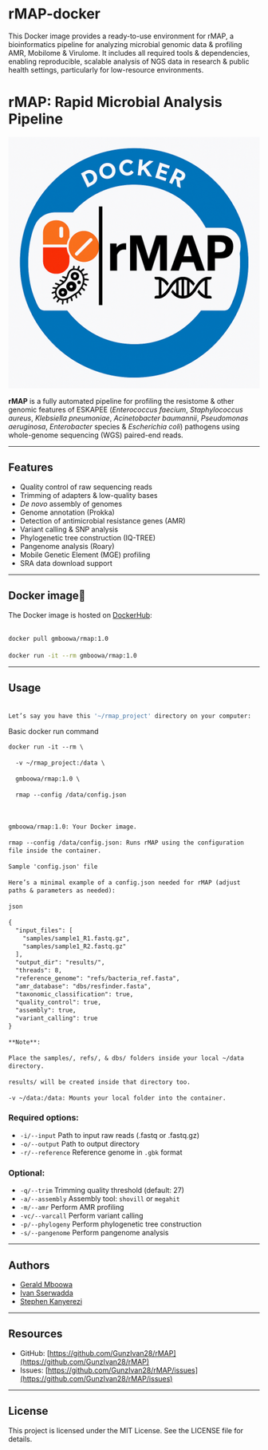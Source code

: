 # rMAP-docker
This Docker image provides a ready-to-use environment for rMAP, a bioinformatics pipeline for analyzing microbial genomic data &amp; profiling AMR, Mobilome &amp; Virulome. It includes all required tools &amp; dependencies, enabling reproducible, scalable analysis of NGS data in research &amp; public health settings, particularly for low-resource environments.

# rMAP: Rapid Microbial Analysis Pipeline

![rMAP Logo](rMAP-Docker.png)

**rMAP** is a fully automated pipeline for profiling the resistome & other genomic features of ESKAPEE (*Enterococcus faecium*, *Staphylococcus aureus*, *Klebsiella pneumoniae*, *Acinetobacter baumannii*, *Pseudomonas aeruginosa*, *Enterobacter* species & *Escherichia coli*) pathogens using whole-genome sequencing (WGS) paired-end reads.

---

## Features

- Quality control of raw sequencing reads
- Trimming of adapters & low-quality bases
- *De novo* assembly of genomes
- Genome annotation (Prokka)
- Detection of antimicrobial resistance genes (AMR)
- Variant calling & SNP analysis
- Phylogenetic tree construction (IQ-TREE)
- Pangenome analysis (Roary)
- Mobile Genetic Element (MGE) profiling
- SRA data download support

---

## Docker image🐳

The Docker image is hosted on [DockerHub](https://hub.docker.com/r/gmboowa/rmap):

```bash

docker pull gmboowa/rmap:1.0

docker run -it --rm gmboowa/rmap:1.0

```

---

## Usage

```bash

Let’s say you have this '~/rmap_project' directory on your computer:

```
Basic docker run command

```
docker run -it --rm \

  -v ~/rmap_project:/data \
  
  gmboowa/rmap:1.0 \
  
  rmap --config /data/config.json
  
  

gmboowa/rmap:1.0: Your Docker image.

rmap --config /data/config.json: Runs rMAP using the configuration file inside the container.

Sample 'config.json' file

Here’s a minimal example of a config.json needed for rMAP (adjust paths & parameters as needed):

json

{
  "input_files": [
    "samples/sample1_R1.fastq.gz",
    "samples/sample1_R2.fastq.gz"
  ],
  "output_dir": "results/",
  "threads": 8,
  "reference_genome": "refs/bacteria_ref.fasta",
  "amr_database": "dbs/resfinder.fasta",
  "taxonomic_classification": true,
  "quality_control": true,
  "assembly": true,
  "variant_calling": true
}

**Note**:

Place the samples/, refs/, & dbs/ folders inside your local ~/data directory.

results/ will be created inside that directory too.

-v ~/data:/data: Mounts your local folder into the container.

```

### Required options:

- `-i/--input`     Path to input raw reads (.fastq or .fastq.gz)
- `-o/--output`    Path to output directory
- `-r/--reference` Reference genome in `.gbk` format

### Optional:

- `-q/--trim`      Trimming quality threshold (default: 27)
- `-a/--assembly`  Assembly tool: `shovill` or `megahit`
- `-m/--amr`       Perform AMR profiling
- `-vc/--varcall`  Perform variant calling
- `-p/--phylogeny` Perform phylogenetic tree construction
- `-s/--pangenome` Perform pangenome analysis

---

## Authors

- [Gerald Mboowa](https://github.com/gmboowa)
- [Ivan Sserwadda](https://github.com/GunzIvan28)
- [Stephen Kanyerezi](https://github.com/Kanyerezi30)

---

## Resources

- GitHub: [https://github.com/GunzIvan28/rMAP](https://github.com/GunzIvan28/rMAP)
- Issues: [https://github.com/GunzIvan28/rMAP/issues](https://github.com/GunzIvan28/rMAP/issues)

---

## License

This project is licensed under the MIT License. See the LICENSE file for details.

